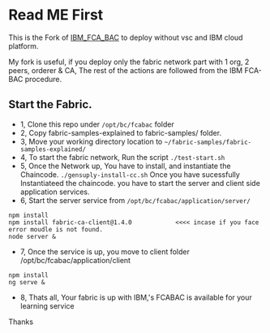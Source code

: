 # Read ME First

This is the Fork of [IBM_FCA_BAC](https://github.com/IBM/fabric-contract-attribute-based-access-control) to deploy without vsc and IBM cloud platform.

My fork is useful, if you deploy only the fabric network part with 1 org, 2 peers, orderer & CA,  The rest of the actions are followed from the IBM FCA-BAC procedure.

## Start the Fabric. 

* 1, Clone this repo under ```/opt/bc/fcabac```  folder 
* 2, Copy fabric-samples-explained to fabric-samples/ folder. 
* 3, Move your working directory location to ```~/fabric-samples/fabric-samples-explained/```
* 4, To start the fabric network, Run the script 
    ```./test-start.sh```
* 5, Once the Network up,  You have to install, and instantiate the Chaincode.
``` ./gensuply-install-cc.sh ```
 Once you have sucessfully Instantiateed the chaincode. you have to start the server and client side application services.
 * 6, Start the server service  from ```/opt/bc/fcabac/application/server/```
  ``` 
  npm install 
  npm install fabric-ca-client@1.4.0            <<<< incase if you face error moudle is not found.
  node server & 
  ```
 * 7, Once the service is up, you move to client folder /opt/bc/fcabac/application/client
  ``` 
  npm install
  ng serve &
  ```
 * 8, Thats all, Your fabric is up with IBM,'s FCABAC is available for your learning service 

Thanks

